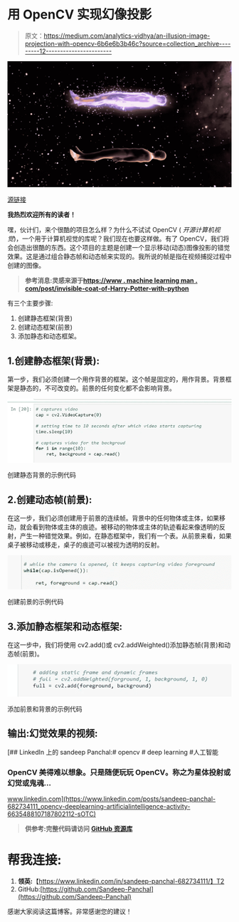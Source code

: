 # 用 OpenCV 实现幻像投影

> 原文：<https://medium.com/analytics-vidhya/an-illusion-image-projection-with-opencv-6b6e6b3b46c?source=collection_archive---------12----------------------->

![](img/c49fdab2696f6f6ad63bbb713c71223e.png)

[源链接](https://www.google.com/search?q=astral+projection&tbm=isch&hl=en&chips=q:meditation+astral+projection,g_1:meditation:8014_9z1U-M%3D,g_1:body&rlz=1C1RLNS_enIN844IN844&hl=en&ved=2ahUKEwiXms6CxtvnAhWLD3IKHWqhCYwQ4lYoAHoECAEQFg&biw=1499&bih=694#imgrc=B21QfNPqhlMDqM)

**我热烈欢迎所有的读者！**

嘿，伙计们，来个很酷的项目怎么样？为什么不试试 OpenCV ( *开源计算机视觉*)，一个用于计算机视觉的库呢？我们现在也要这样做。有了 OpenCV，我们将会创造出很酷的东西。这个项目的主题是创建一个显示移动(动态)图像投影的错觉效果。这是通过组合静态帧和动态帧来实现的。我所说的帧是指在视频捕捉过程中创建的图像。

> **参考消息:灵感来源于**[**https://www . machine learning man . com/post/invisible-coat-of-Harry-Potter-with-python**](https://www.machinelearningman.com/post/invisible-cloak-of-harry-potter-with-python)

有三个主要步骤:

1.  创建静态框架(背景)
2.  创建动态框架(前景)
3.  添加静态和动态框架。

## 1.创建静态框架(背景):

第一步，我们必须创建一个用作背景的框架。这个帧是固定的，用作背景。背景框架是静态的，不可改变的。前景的任何变化都不会影响背景。

![](img/9e1c8a20a1a8b06b71c96dc2f300b62b.png)

创建静态背景的示例代码

## 2.创建动态帧(前景):

在这一步，我们必须创建用于前景的连续帧。背景中的任何物体或主体，如果移动，就会看到物体或主体的痕迹。被移动的物体或主体的轨迹看起来像透明的反射，产生一种错觉效果。例如，在静态框架中，我们有一个表。从前景来看，如果桌子被移动或移走，桌子的痕迹可以被视为透明的反射。

![](img/b9f4f72bf4436bb75d82dd1c494d35cf.png)

创建前景的示例代码

## 3.添加静态框架和动态框架:

在这一步中，我们将使用 cv2.add()或 cv2.addWeighted()添加静态帧(背景)和动态帧(前景)。

![](img/1698132ffc095acf82f1039352b3b603.png)

添加前景和背景的示例代码

## 输出:幻觉效果的视频:

[](https://www.linkedin.com/posts/sandeep-panchal-682734111_opencv-deeplearning-artificialintelligence-activity-6635488107187802112-sOTC) [## LinkedIn 上的 sandeep Panchal:# opencv # deep learning #人工智能

### OpenCV 美得难以想象。只是随便玩玩 OpenCV。称之为星体投射或幻觉或鬼魂…

www.linkedin.com](https://www.linkedin.com/posts/sandeep-panchal-682734111_opencv-deeplearning-artificialintelligence-activity-6635488107187802112-sOTC) 

> **供参考:完整代码请访问** [**GitHub 资源库**](https://github.com/Sandeep-Panchal/Image-Projection-with-OpenCV)

# 帮我连接:

1.  **领英:**【https://www.linkedin.com/in/sandeep-panchal-682734111/】T2
2.  GitHub:[https://github.com/Sandeep-Panchal](https://github.com/Sandeep-Panchal)

感谢大家阅读这篇博客。非常感谢您的建议！